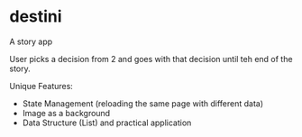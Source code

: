 # destini

A story app

User picks a decision from 2 and goes with that decision until teh end of the story.

Unique Features:
- State Management (reloading the same page with different data)
- Image as a background
- Data Structure (List) and practical application